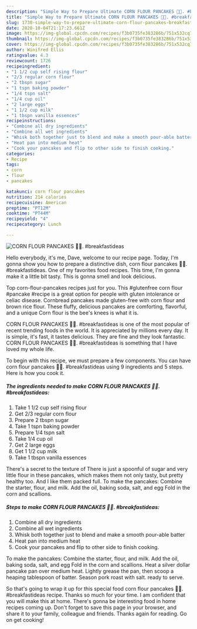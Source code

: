 ```yaml
---
description: "Simple Way to Prepare Ultimate CORN FLOUR PANCAKES 🥞😋. #breakfastideas"
title: "Simple Way to Prepare Ultimate CORN FLOUR PANCAKES 🥞😋. #breakfastideas"
slug: 1730-simple-way-to-prepare-ultimate-corn-flour-pancakes-breakfastideas
date: 2020-10-04T21:17:23.661Z
image: https://img-global.cpcdn.com/recipes/f3b0735fe383286b/751x532cq70/corn-flour-pancakes-🥞😋-breakfastideas-recipe-main-photo.jpg
thumbnail: https://img-global.cpcdn.com/recipes/f3b0735fe383286b/751x532cq70/corn-flour-pancakes-🥞😋-breakfastideas-recipe-main-photo.jpg
cover: https://img-global.cpcdn.com/recipes/f3b0735fe383286b/751x532cq70/corn-flour-pancakes-🥞😋-breakfastideas-recipe-main-photo.jpg
author: Winifred Ellis
ratingvalue: 4.3
reviewcount: 1726
recipeingredient:
- "1 1/2 cup self rising flour"
- "2/3 regular corn flour"
- "2 tbspn sugar"
- "1 tspn baking powder"
- "1/4 tspn salt"
- "1/4 cup oil"
- "2 large eggs"
- "1 1/2 cup milk"
- "1 tbspn vanilla essences"
recipeinstructions:
- "Combine all dry ingredients"
- "Combine all wet ingredients"
- "Whisk both together just to blend and make a smooth pour-able batter"
- "Heat pan into medium heat"
- "Cook your pancakes and flip to other side to finish cooking."
categories:
- Recipe
tags:
- corn
- flour
- pancakes

katakunci: corn flour pancakes 
nutrition: 214 calories
recipecuisine: American
preptime: "PT12M"
cooktime: "PT44M"
recipeyield: "4"
recipecategory: Lunch

---
```



![CORN FLOUR PANCAKES 🥞😋. #breakfastideas](https://img-global.cpcdn.com/recipes/f3b0735fe383286b/751x532cq70/corn-flour-pancakes-🥞😋-breakfastideas-recipe-main-photo.jpg)

Hello everybody, it's me, Dave, welcome to our recipe page. Today, I'm gonna show you how to prepare a distinctive dish, corn flour pancakes 🥞😋. #breakfastideas. One of my favorites food recipes. This time, I'm gonna make it a little bit tasty. This is gonna smell and look delicious.

Top corn-flour-pancakes recipes just for you. This #glutenfree corn flour #pancake #recipe is a great option for people with gluten intolerance or celiac disease. Cornbread pancakes made gluten-free with corn flour and brown rice flour. These fluffy, delicious pancakes are comforting, flavorful, and a unique Corn flour is the bee&#39;s knees is what it is.

CORN FLOUR PANCAKES 🥞😋. #breakfastideas is one of the most popular of recent trending foods in the world. It is appreciated by millions every day. It is simple, it's fast, it tastes delicious. They are fine and they look fantastic. CORN FLOUR PANCAKES 🥞😋. #breakfastideas is something that I have loved my whole life.


To begin with this recipe, we must prepare a few components. You can have corn flour pancakes 🥞😋. #breakfastideas using 9 ingredients and 5 steps. Here is how you cook it.

<!--inarticleads1-->

##### The ingredients needed to make CORN FLOUR PANCAKES 🥞😋. #breakfastideas:

1. Take 1 1/2 cup self rising flour
1. Get 2/3 regular corn flour
1. Prepare 2 tbspn sugar
1. Take 1 tspn baking powder
1. Prepare 1/4 tspn salt
1. Take 1/4 cup oil
1. Get 2 large eggs
1. Get 1 1/2 cup milk
1. Take 1 tbspn vanilla essences


There&#39;s a secret to the texture of There is just a spoonful of sugar and very little flour in these pancakes, which makes them not only tasty, but pretty healthy too. And I like them packed full. To make the pancakes: Combine the starter, flour, and milk. Add the oil, baking soda, salt, and egg Fold in the corn and scallions. 

<!--inarticleads2-->

##### Steps to make CORN FLOUR PANCAKES 🥞😋. #breakfastideas:

1. Combine all dry ingredients
1. Combine all wet ingredients
1. Whisk both together just to blend and make a smooth pour-able batter
1. Heat pan into medium heat
1. Cook your pancakes and flip to other side to finish cooking.


To make the pancakes: Combine the starter, flour, and milk. Add the oil, baking soda, salt, and egg Fold in the corn and scallions. Heat a silver dollar pancake pan over medium heat. Lightly grease the pan, then scoop a heaping tablespoon of batter. Season pork roast with salt. ready to serve. 

So that's going to wrap it up for this special food corn flour pancakes 🥞😋. #breakfastideas recipe. Thanks so much for your time. I am confident that you will make this at home. There's gonna be interesting food in home recipes coming up. Don't forget to save this page in your browser, and share it to your family, colleague and friends. Thanks again for reading. Go on get cooking!
